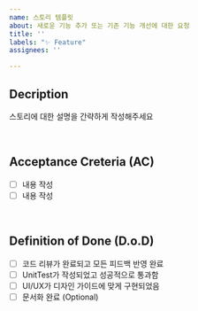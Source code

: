 ```yaml
---
name: 스토리 템플릿
about: 새로운 기능 추가 또는 기존 기능 개선에 대한 요청
title: ''
labels: "✨ Feature"
assignees: ''

---
```


## Decription
스토리에 대한 설명을 간략하게 작성해주세요

<br>

## Acceptance Creteria (AC)
- [ ] 내용 작성
- [ ] 내용 작성

<br>

## Definition of Done (D.o.D)
- [ ] 코드 리뷰가 완료되고 모든 피드백 반영 완료
- [ ] UnitTest가 작성되었고 성공적으로 통과함
- [ ] UI/UX가 디자인 가이드에 맞게 구현되었음
- [ ] 문서화 완료 (Optional)
